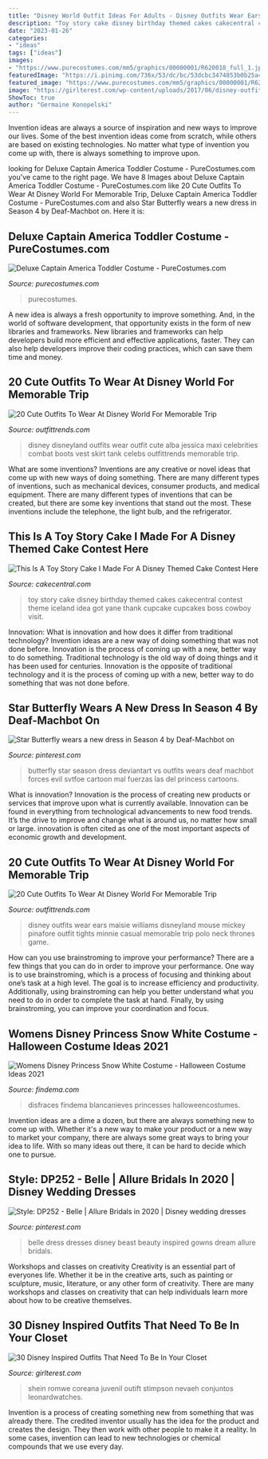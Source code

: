 ```yaml
---
title: "Disney World Outfit Ideas For Adults - Disney Outfits Wear Ears Maisie Williams Disneyland Mouse Mickey Pinafore Outfit Tights Minnie Casual Memorable Trip Polo Neck Thrones Game"
description: "Toy story cake disney birthday themed cakes cakecentral contest theme iceland idea got yane thank cupcake cupcakes boss cowboy visit"
date: "2023-01-26"
categories:
- "ideas"
tags: ["ideas"]
images:
- "https://www.purecostumes.com/mm5/graphics/00000001/R620018_full_1.jpg"
featuredImage: "https://i.pinimg.com/736x/53/dc/bc/53dcbc3474853b0b25a42e0baa3c2ad2.jpg"
featured_image: "https://www.purecostumes.com/mm5/graphics/00000001/R620018_full_1.jpg"
image: "https://girlterest.com/wp-content/uploads/2017/06/disney-outfit16.jpg"
ShowToc: true
author: "Germaine Konopelski"
---
```



Invention ideas are always a source of inspiration and new ways to improve our lives. Some of the best invention ideas come from scratch, while others are based on existing technologies. No matter what type of invention you come up with, there is always something to improve upon.

	

		
looking for Deluxe Captain America Toddler Costume - PureCostumes.com you've came to the right page. We have 8 Images about Deluxe Captain America Toddler Costume - PureCostumes.com like 20 Cute Outfits To Wear At Disney World For Memorable Trip, Deluxe Captain America Toddler Costume - PureCostumes.com and also Star Butterfly wears a new dress in Season 4 by Deaf-Machbot on. Here it is:
		
    
## Deluxe Captain America Toddler Costume - PureCostumes.com

<img loading=lazy src="https://www.purecostumes.com/mm5/graphics/00000001/R620018_full_1.jpg" onerror="this.onerror=null;this.src='https://tse4.mm.bing.net/th?id=OIP.TKwJHQHOU6fF5TjGv6sO9gHaLO&amp;pid=15.1';" alt="Deluxe Captain America Toddler Costume - PureCostumes.com">

_Source: purecostumes.com_

>purecostumes. 

	

A new idea is always a fresh opportunity to improve something. And, in the world of software development, that opportunity exists in the form of new libraries and frameworks. New libraries and frameworks can help developers build more efficient and effective applications, faster. They can also help developers improve their coding practices, which can save them time and money.

    
## 20 Cute Outfits To Wear At Disney World For Memorable Trip

<img loading=lazy src="https://www.outfittrends.com/wp-content/uploads/2016/06/main.original.640x0cja.jpg" onerror="this.onerror=null;this.src='https://tse3.mm.bing.net/th?id=OIP.-kIAVqFxt_B6ihtzYdXVfQHaK5&amp;pid=15.1';" alt="20 Cute Outfits To Wear At Disney World For Memorable Trip">

_Source: outfittrends.com_

>disney disneyland outfits wear outfit cute alba jessica maxi celebrities combat boots vest skirt tank celebs outfittrends memorable trip. 

	

What are some inventions?
Inventions are any creative or novel ideas that come up with new ways of doing something. There are many different types of inventions, such as mechanical devices, consumer products, and medical equipment. 
There are many different types of inventions that can be created, but there are some key inventions that stand out the most. These inventions include the telephone, the light bulb, and the refrigerator.

    
## This Is A Toy Story Cake I Made For A Disney Themed Cake Contest Here

<img loading=lazy src="https://cdn001.cakecentral.com/gallery/2015/03/900_840437D1My_this-is-a-toy-story-cake-i-made-for-a-disney-themed-cake-contest-here-in-iceland-got-the-idea-here-from-cakecentral-from-yane-thank-you-so.jpg" onerror="this.onerror=null;this.src='https://tse3.mm.bing.net/th?id=OIP.Ift2WOHHSHonwAFDlhJUlwHaJ6&amp;pid=15.1';" alt="This Is A Toy Story Cake I Made For A Disney Themed Cake Contest Here">

_Source: cakecentral.com_

>toy story cake disney birthday themed cakes cakecentral contest theme iceland idea got yane thank cupcake cupcakes boss cowboy visit. 

	

Innovation: What is innovation and how does it differ from traditional technology?
Invention ideas are a new way of doing something that was not done before. Innovation is the process of coming up with a new, better way to do something. Traditional technology is the old way of doing things and it has been used for centuries. Innovation is the opposite of traditional technology and it is the process of coming up with a new, better way to do something that was not done before.

    
## Star Butterfly Wears A New Dress In Season 4 By Deaf-Machbot On

<img loading=lazy src="https://i.pinimg.com/736x/53/dc/bc/53dcbc3474853b0b25a42e0baa3c2ad2.jpg" onerror="this.onerror=null;this.src='https://tse4.mm.bing.net/th?id=OIP.0iKZFnhsaZ7D6OFylUB0JwHaJ3&amp;pid=15.1';" alt="Star Butterfly wears a new dress in Season 4 by Deaf-Machbot on">

_Source: pinterest.com_

>butterfly star season dress deviantart vs outfits wears deaf machbot forces evil svtfoe cartoon mal fuerzas las del princess cartoons. 

	

What is innovation?
Innovation is the process of creating new products or services that improve upon what is currently available. Innovation can be found in everything from technological advancements to new food trends. It’s the drive to improve and change what is around us, no matter how small or large. innovation is often cited as one of the most important aspects of economic growth and development.

    
## 20 Cute Outfits To Wear At Disney World For Memorable Trip

<img loading=lazy src="https://www.outfittrends.com/wp-content/uploads/2016/06/30F698FE00000578-3435969-image-a-136_1454857157233.jpg" onerror="this.onerror=null;this.src='https://tse3.mm.bing.net/th?id=OIP.kR92aULf_GZptPpR1L7kYAHaLH&amp;pid=15.1';" alt="20 Cute Outfits To Wear At Disney World For Memorable Trip">

_Source: outfittrends.com_

>disney outfits wear ears maisie williams disneyland mouse mickey pinafore outfit tights minnie casual memorable trip polo neck thrones game. 

	

How can you use brainstroming to improve your performance?
There are a few things that you can do in order to improve your performance. One way is to use brainstroming, which is a process of focusing and thinking about one’s task at a high level. The goal is to increase efficiency and productivity. Additionally, using brainstroming can help you better understand what you need to do in order to complete the task at hand. Finally, by using brainstroming, you can improve your coordination and focus.

    
## Womens Disney Princess Snow White Costume - Halloween Costume Ideas 2021

<img loading=lazy src="https://findema.com/wp-content/uploads/2014/10/halloween_20144827.jpg" onerror="this.onerror=null;this.src='https://tse2.mm.bing.net/th?id=OIP.vBeh-CE6w1NnLeKURro5uwHaKl&amp;pid=15.1';" alt="Womens Disney Princess Snow White Costume - Halloween Costume Ideas 2021">

_Source: findema.com_

>disfraces findema blancanieves princesses halloweencostumes. 

	

Invention ideas are a dime a dozen, but there are always something new to come up with. Whether it's a new way to make your product or a new way to market your company, there are always some great ways to bring your idea to life. With so many ideas out there, it can be hard to decide which one to pursue.

    
## Style: DP252 - Belle | Allure Bridals In 2020 | Disney Wedding Dresses

<img loading=lazy src="https://i.pinimg.com/736x/30/e5/da/30e5dacb3b86c7017ab934623a4dccb5.jpg" onerror="this.onerror=null;this.src='https://tse1.mm.bing.net/th?id=OIP.jaYhW5awzoCXm0C1lNxSYAHaLG&amp;pid=15.1';" alt="Style: DP252 - Belle | Allure Bridals in 2020 | Disney wedding dresses">

_Source: pinterest.com_

>belle dress dresses disney beast beauty inspired gowns dream allure bridals. 

	

Workshops and classes on creativity
Creativity is an essential part of everyones life. Whether it be in the creative arts, such as painting or sculpture, music, literature, or any other form of creativity. There are many workshops and classes on creativity that can help individuals learn more about how to be creative themselves.

    
## 30 Disney Inspired Outfits That Need To Be In Your Closet

<img loading=lazy src="https://girlterest.com/wp-content/uploads/2017/06/disney-outfit16.jpg" onerror="this.onerror=null;this.src='https://tse3.mm.bing.net/th?id=OIP.Y8dV9plicJfxJ_y5e9GFCgHaL5&amp;pid=15.1';" alt="30 Disney Inspired Outfits That Need To Be In Your Closet">

_Source: girlterest.com_

>shein romwe coreana juvenil outift stimpson nevaeh conjuntos leonardwatches. 

	

Invention is a process of creating something new from something that was already there. The credited inventor usually has the idea for the product and creates the design. They then work with other people to make it a reality. In some cases, invention can lead to new technologies or chemical compounds that we use every day.

